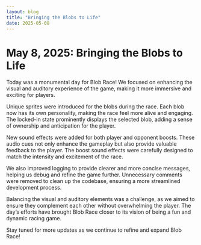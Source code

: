 ```yaml
---
layout: blog
title: "Bringing the Blobs to Life"
date: 2025-05-08
---
```


# May 8, 2025: Bringing the Blobs to Life

Today was a monumental day for Blob Race! We focused on enhancing the visual and auditory experience of the game, making it more immersive and exciting for players.

Unique sprites were introduced for the blobs during the race. Each blob now has its own personality, making the race feel more alive and engaging. The locked-in state prominently displays the selected blob, adding a sense of ownership and anticipation for the player.

New sound effects were added for both player and opponent boosts. These audio cues not only enhance the gameplay but also provide valuable feedback to the player. The boost sound effects were carefully designed to match the intensity and excitement of the race.

We also improved logging to provide clearer and more concise messages, helping us debug and refine the game further. Unnecessary comments were removed to clean up the codebase, ensuring a more streamlined development process.

Balancing the visual and auditory elements was a challenge, as we aimed to ensure they complement each other without overwhelming the player. The day’s efforts have brought Blob Race closer to its vision of being a fun and dynamic racing game.

Stay tuned for more updates as we continue to refine and expand Blob Race!
